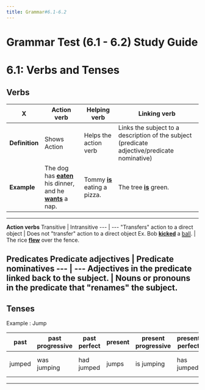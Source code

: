 ```yaml
---
title: Grammar#6.1-6.2
---
```


# Grammar Test (6.1 - 6.2) Study Guide

# 6.1: Verbs and Tenses

## Verbs

X | **Action verb** | **Helping verb** | **Linking verb** |
--- | --- | --- | --- 
**Definition** | Shows Action | Helps the action verb | Links the subject to a description of the subject (predicate adjective/predicate nominative)
**Example** | The dog has <u>__eaten__</u> his dinner, and he <u>__wants__</u> a nap. | Tommy <u>__is__</u> eating a pizza. | The tree <u>__is__</u> green.
---
__Action verbs__
Transitive | Intransitive
--- | ---
"Transfers" action to a direct object | Does not "transfer" action to a direct object
Ex. Bob <u>__kicked__</u> a <span style="text-decoration: underline double;">ball</span>. | The rice <u>__flew__</u> over the fence.

__Predicates__
Predicate adjectives | Predicate nominatives
--- | ---
Adjectives in the predicate linked back to the subject. | Nouns or pronouns in the predicate that "renames" the subject.
---
## Tenses

Example : Jump

past | past progressive | past perfect | present | present progressive | present perfect | future | future progressive | future perfect
--- | --- | --- | --- | --- | --- | --- | --- | ---
jumped | was jumping | had jumped | jumps | is jumping | has jumped | will jump | will be jumping | will have jumped
---
